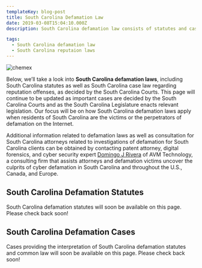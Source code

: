 ```yaml
---
templateKey: blog-post
title: South Carolina Defamation Law
date: 2019-03-08T15:04:10.000Z
description: South Carolina defamation law consists of statutes and case law.  Defamation law in South Carolina may include libel, slander, false light, intereference with business relations, and other torts.  

tags:
  - South Carolina defamation law
  - South Carolina reputaion laws
---
```

![chemex](/img/chemex.jpg)

Below, we’ll take a look into **South Carolina defamation laws**, including South Carolina statutes as well as South Carolina case law regarding reputation offenses, as decided by the South Carolina Courts.  This page will continue to be updated as important cases are decided by the South Carolina Courts and as the South Carolina Legislature enacts relevant legislation.  Our focus will be on how South Carolina defamation laws apply when residents of South Carolina are the victims or the perpetrators of defamation on the Internet.

Additional information related to defamation laws as well as consultation for South Carolina attorneys related to investigations of defamation for South Carolina clients can be obtained by contacting patent attorney, digital forensics, and cyber security expert [Domingo J Rivera](http://www.infosecusa.com) of AVM Technology, a consulting firm that assists attorneys and defamation victims uncover the culprits of cyber defamation in South Carolina and throughout the U.S., Canada, and Europe. 

## South Carolina Defamation Statutes

South Carolina defamation statutes will soon be available on this page.  Please check back soon! 

## South Carolina Defamation Cases

Cases providing the interpretation of South Carolina defamation statutes and common law will soon be available on this page.  Please check back soon! 
